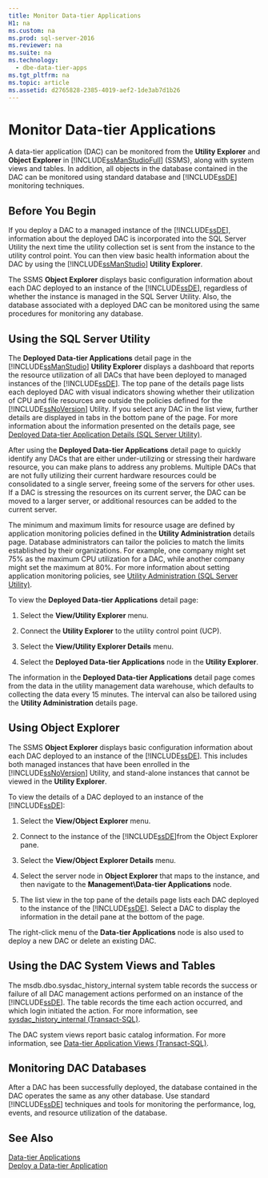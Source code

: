 ```yaml
---
title: Monitor Data-tier Applications
H1: na
ms.custom: na
ms.prod: sql-server-2016
ms.reviewer: na
ms.suite: na
ms.technology: 
  - dbe-data-tier-apps
ms.tgt_pltfrm: na
ms.topic: article
ms.assetid: d2765828-2385-4019-aef2-1de3ab7d1b26
---
```

# Monitor Data-tier Applications
  A data\-tier application \(DAC\) can be monitored from the **Utility Explorer** and **Object Explorer** in [!INCLUDE[ssManStudioFull](../../Token/Other/ssManStudioFull_md.md)] \(SSMS\), along with system views and tables. In addition, all objects in the database contained in the DAC can be monitored using standard database and [!INCLUDE[ssDE](../../Token/Other/ssDE_md.md)] monitoring techniques.  
  
## Before You Begin  
 If you deploy a DAC to a managed instance of the [!INCLUDE[ssDE](../../Token/Other/ssDE_md.md)], information about the deployed DAC is incorporated into the SQL Server Utility the next time the utility collection set is sent from the instance to the utility control point. You can then view basic health information about the DAC by using the [!INCLUDE[ssManStudio](../../Token/Other/ssManStudio_md.md)] **Utility Explorer**.  
  
 The SSMS **Object Explorer** displays basic configuration information about each DAC deployed to an instance of the [!INCLUDE[ssDE](../../Token/Other/ssDE_md.md)], regardless of whether the instance is managed in the SQL Server Utility. Also, the database associated with a deployed DAC can be monitored using the same procedures for monitoring any database.  
  
## Using the SQL Server Utility  
 The **Deployed Data\-tier Applications** detail page in the [!INCLUDE[ssManStudio](../../Token/Other/ssManStudio_md.md)] **Utility Explorer** displays a dashboard that reports the resource utilization of all DACs that have been deployed to managed instances of the [!INCLUDE[ssDE](../../Token/Other/ssDE_md.md)]. The top pane of the details page lists each deployed DAC with visual indicators showing whether their utilization of CPU and file resources are outside the policies defined for the [!INCLUDE[ssNoVersion](../../Token/Other/ssNoVersion_md.md)] Utility. If you select any DAC in the list view, further details are displayed in tabs in the bottom pane of the page. For more information about the information presented on the details page, see [Deployed Data-tier Application Details &#40;SQL Server Utility&#41;](../../Topics/TopicNameNotContainA/Deployed-Data-tier-Application-Details--SQL-Server-Utility-.md).  
  
 After using the **Deployed Data\-tier Applications** detail page to quickly identify any DACs that are either under\-utilizing or stressing their hardware resource, you can make plans to address any problems. Multiple DACs that are not fully utilizing their current hardware resources could be consolidated to a single server, freeing some of the servers for other uses. If a DAC is stressing the resources on its current server, the DAC can be moved to a larger server, or additional resources can be added to the current server.  
  
 The minimum and maximum limits for resource usage are defined by application monitoring policies defined in the **Utility Administration** details page. Database administrators can tailor the policies to match the limits established by their organizations. For example, one company might set 75% as the maximum CPU utilization for a DAC, while another company might set the maximum at 80%. For more information about setting application monitoring policies, see [Utility Administration &#40;SQL Server Utility&#41;](../../Topics/TopicNameNotContainA/Utility-Administration--SQL-Server-Utility-.md).  
  
 To view the **Deployed Data\-tier Applications** detail page:  
  
1.  Select the **View\/Utility Explorer** menu.  
  
2.  Connect the **Utility Explorer** to the utility control point \(UCP\).  
  
3.  Select the **View\/Utility Explorer Details** menu.  
  
4.  Select the **Deployed Data\-tier Applications** node in the **Utility Explorer**.  
  
 The information in the **Deployed Data\-tier Applications** detail page comes from the data in the utility management data warehouse, which defaults to collecting the data every 15 minutes. The interval can also be tailored using the **Utility Administration** details page.  
  
## Using Object Explorer  
 The SSMS **Object Explorer** displays basic configuration information about each DAC deployed to an instance of the [!INCLUDE[ssDE](../../Token/Other/ssDE_md.md)]. This includes both managed instances that have been enrolled in the [!INCLUDE[ssNoVersion](../../Token/Other/ssNoVersion_md.md)] Utility, and stand\-alone instances that cannot be viewed in the **Utility Explorer**.  
  
 To view the details of a DAC deployed to an instance of the [!INCLUDE[ssDE](../../Token/Other/ssDE_md.md)]:  
  
1.  Select the **View\/Object Explorer** menu.  
  
2.  Connect to the instance of the [!INCLUDE[ssDE](../../Token/Other/ssDE_md.md)]from the Object Explorer pane.  
  
3.  Select the **View\/Object Explorer Details** menu.  
  
4.  Select the server node in **Object Explorer** that maps to the instance, and then navigate to the **Management\\Data\-tier Applications** node.  
  
5.  The list view in the top pane of the details page lists each DAC deployed to the instance of the [!INCLUDE[ssDE](../../Token/Other/ssDE_md.md)]. Select a DAC to display the information in the detail pane at the bottom of the page.  
  
 The right\-click menu of the **Data\-tier Applications** node is also used to deploy a new DAC or delete an existing DAC.  
  
## Using the DAC System Views and Tables  
 The msdb.dbo.sysdac\_history\_internal system table records the success or failure of all DAC management actions performed on an instance of the [!INCLUDE[ssDE](../../Token/Other/ssDE_md.md)]. The table records the time each action occurred, and which login initiated the action. For more information, see [sysdac_history_internal &#40;Transact-SQL&#41;](../Topic/sysdac_history_internal%20\(Transact-SQL\).md).  
  
 The DAC system views report basic catalog information. For more information, see [Data-tier Application Views &#40;Transact-SQL&#41;](../Topic/Data-tier%20Application%20Views%20\(Transact-SQL\).md).  
  
## Monitoring DAC Databases  
 After a DAC has been successfully deployed, the database contained in the DAC operates the same as any other database. Use standard [!INCLUDE[ssDE](../../Token/Other/ssDE_md.md)] techniques and tools for monitoring the performance, log, events, and resource utilization of the database.  
  
## See Also  
 [Data-tier Applications](../../Topics/TopicNameNotContainA/Data-tier-Applications.md)   
 [Deploy a Data-tier Application](../../Topics/TopicNameContainA/Deploy-a-Data-tier-Application.md)  
  
  